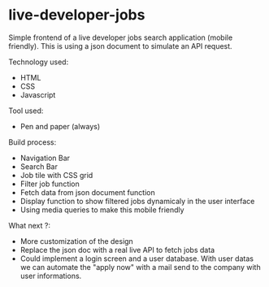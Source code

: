 # live-developer-jobs
Simple frontend of a live developer jobs search application (mobile friendly). This is using a json document to simulate an API request.

Technology used: 
  * HTML
  * CSS
  * Javascript
  
Tool used: 
  * Pen and paper (always)
  
Build process:
  * Navigation Bar
  * Search Bar 
  * Job tile with CSS grid
  * Filter job function
  * Fetch data from json document function 
  * Display function to show filtered jobs dynamicaly in the user interface
  * Using media queries to make this mobile friendly
  
What next ?: 

  * More customization of the design
  * Replace the json doc with a real live API to fetch jobs data
  * Could implement a login screen and a user database. With user datas we can automate the "apply now" with a mail send to the company with user informations.
  
